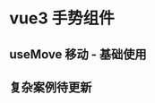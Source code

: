 # vue3 手势组件

## useMove 移动 - 基础使用

<preview path="@demo/useMove/src/app.vue" title="useMove" description="vue3 移动，简单使用案例" />

## 复杂案例待更新
